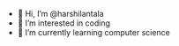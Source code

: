 - 👋 Hi, I’m @harshilantala
- 👀 I’m interested in coding
- 🌱 I’m currently learning computer science



<!---
harshilantala/harshilantala is a ✨ special ✨ repository because its `README.md` (this file) appears on your GitHub profile.
You can click the Preview link to take a look at your changes.
--->
